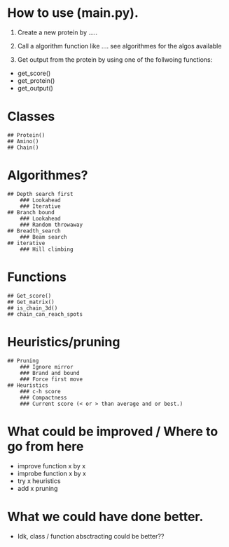 # How to use (main.py).
1. Create a new protein by .....

2. Call a algorithm function like ....
see algorithmes for the algos available

3. Get output from the protein by using one of the follwoing functions:
- get_score()
- get_protein()
- get_output()

# Classes

    ## Protein()
    ## Amino()
    ## Chain()

# Algorithmes?

    ## Depth search first
        ### Lookahead
        ### Iterative
    ## Branch bound
        ### Lookahead
        ### Random throwaway
    ## Breadth_search
        ### Beam search
    ## iterative
        ### Hill climbing


# Functions
    ## Get_score()
    ## Get_matrix()
    ## is_chain_3d()
    ## chain_can_reach_spots

# Heuristics/pruning
    ## Pruning
        ### Ignore mirror
        ### Brand and bound
        ### Force first move
    ## Heuristics
        ### c-h score
        ### Compactness
        ### Current score (< or > than average and or best.)

# What could be improved / Where to go from here
- improve function x by x
- improbe function x by x
- try x heuristics
- add x pruning

# What we could have done better.
- Idk, class / function absctracting could be better??  


